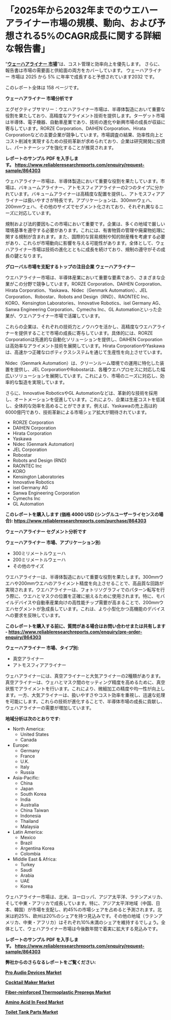 <p><h1>「2025年から2032年までのウエハーアライナー市場の規模、動向、および予想される5%のCAGR成長に関する詳細な報告書」</h1></p><p>&ldquo;<strong><a href="https://www.reliableresearchreports.com/wafer-aligner-r864303?utm_campaign=107&utm_medium=9&utm_source=Github&utm_content=ia&utm_term=16032025&utm_id=wafer-aligner">ウェーハアライナー 市場</a></strong>&rdquo;は、コスト管理と効率向上を優先します。 さらに、報告書は市場の需要面と供給面の両方をカバーしています。 ウェーハアライナー 市場は 2025 から 5% に年率で成長すると予想されています2032 です。</p>
<p>このレポート全体は 158 ページです。</p>
<p><strong>ウェーハアライナー 市場分析です</strong></p>
<p><p>エグゼクティブサマリー：ウエハアライナー市場は、半導体製造において重要な役割を果たしており、高精度なアライメント技術を提供します。ターゲット市場は半導体、電子機器、自動車産業であり、技術の進化や新興市場の成長が収益に寄与しています。RORZE Corporation、DAIHEN Corporation、Hirata Corporationなどの主要企業が競争しています。市場調査の結果、効率性向上とコスト削減を実現するための技術革新が求められており、企業は研究開発に投資し、パートナーシップを強化することが推奨されます。</p></p>
<p><strong>レポートのサンプル PDF を入手します。&nbsp;<a href="https://www.reliableresearchreports.com/enquiry/request-sample/864303?utm_campaign=107&utm_medium=9&utm_source=Github&utm_content=ia&utm_term=16032025&utm_id=wafer-aligner">https://www.reliableresearchreports.com/enquiry/request-sample/864303</a></strong></p>
<p><p>ウェハアライナー市場は、半導体製造において重要な役割を果たしています。市場は、バキュームアライナー、アトモスフィアアライナーの2つのタイプに分かれています。バキュームアライナーは高精度な配置を提供し、アトモスフィアアライナーは扱いやすさが特長です。アプリケーションは、300mmウェハ、200mmウェハ、その他のサイズでセグメント化されており、それぞれ異なるニーズに対応しています。</p><p>規制および法的要因もこの市場において重要です。企業は、多くの地域で厳しい環境基準を遵守する必要があります。これには、有害物質の管理や廃棄物処理に関する規制が含まれます。また、国際的な貿易規制や知的財産権を考慮する必要があり、これらが市場動向に影響を与える可能性があります。全体として、ウェハアライナー市場は技術の進化とともに成長を続けており、規制の遵守がその成長の鍵となります。</p></p>
<p><strong>グローバル市場を支配するトップの注目企業 ウェーハアライナー</strong></p>
<p><p>ウエハアライナー市場は、半導体産業において重要な要素であり、さまざまな企業がこの分野で競争しています。RORZE Corporation、DAIHEN Corporation、Hirata Corporation、Yaskawa、Nidec（Genmark Automation）、JEL Corporation、Robostar、Robots and Design（RND）、RAONTEC Inc、KORO、Kensington Laboratories、Innovative Robotics、isel Germany AG、Sanwa Engineering Corporation、Cymechs Inc、GL Automationといった企業が、ウエハアライナー市場で活躍しています。</p><p>これらの企業は、それぞれの技術力とノウハウを活かし、高精度なウエハアライナーを提供することで市場の成長に寄与しています。具体的には、RORZE Corporationは先進的な自動化ソリューションを提供し、DAIHEN Corporationは高効率なアライメント技術を展開しています。Hirata CorporationやYaskawaは、高速かつ正確なロボティクスシステムを通じて生産性を向上させています。</p><p>Nidec（Genmark Automation）は、クリーンルーム環境での運用に特化した装置を提供し、JEL CorporationやRobostarは、各種ウエハプロセスに対応した幅広いソリューションを展開しています。これにより、市場のニーズに対応し、効率的な製造を実現しています。</p><p>さらに、Innovative RoboticsやGL Automationなどは、革新的な技術を採用し、オートメーションを促進しています。これにより、企業は生産コストを低減し、全体的な効率を高めることができます。例えば、Yaskawaの売上高は約6000億円であり、技術革新による市場シェア拡大が期待されています。</p></p>
<p><ul><li>RORZE Corporation</li><li>DAIHEN Corporation</li><li>Hirata Corporation</li><li>Yaskawa</li><li>Nidec (Genmark Automation)</li><li>JEL Corporation</li><li>Robostar</li><li>Robots and Design (RND)</li><li>RAONTEC Inc</li><li>KORO</li><li>Kensington Laboratories</li><li>Innovative Robotics</li><li>isel Germany AG</li><li>Sanwa Engineering Corporation</li><li>Cymechs Inc</li><li>GL Automation</li></ul></p>
<p><strong>このレポートを購入します (価格 4000 USD (シングルユーザーライセンスの場合):&nbsp;<a href="https://www.reliableresearchreports.com/purchase/864303?utm_campaign=107&utm_medium=9&utm_source=Github&utm_content=ia&utm_term=16032025&utm_id=wafer-aligner">https://www.reliableresearchreports.com/purchase/864303</a></strong></p>
<p><strong>ウェーハアライナー セグメント分析です</strong></p>
<p><strong>ウェーハアライナー 市場、アプリケーション別:</strong></p>
<p><ul><li>300ミリメートルウェーハ</li><li>200ミリメートルウェーハ</li><li>その他のサイズ</li></ul></p>
<p><p>ウエハアライナーは、半導体製造において重要な役割を果たします。300mmウエハや200mmウエハのアライメント精度を向上させることで、高品質な回路が実現されます。ウエハアライナーは、フォトリソグラフィでのパターン転写を行う際に、ウエハとマスクの位置を正確に揃えるために使用されます。特に、モバイルデバイスや自動車産業向けの高性能チップ需要が高まることで、200mmウエハセグメントが急成長しています。これは、より小型化かつ高機能のデバイスへの要求を反映しています。</p></p>
<p><strong>このレポートを購入する前に、質問がある場合はお問い合わせまたは共有します - <a href="https://www.reliableresearchreports.com/enquiry/pre-order-enquiry/864303?utm_campaign=107&utm_medium=9&utm_source=Github&utm_content=ia&utm_term=16032025&utm_id=wafer-aligner">https://www.reliableresearchreports.com/enquiry/pre-order-enquiry/864303</a></strong></p>
<p><strong>ウェーハアライナー 市場、タイプ別:</strong></p>
<p><ul><li>真空アライナー</li><li>アトモスフィアアライナー</li></ul></p>
<p><p>ウェハアライナーには、真空アライナーと大気アライナーの2種類があります。真空アライナーは、ウェハとマスク間のセッティング精度を高めるために、真空状態でアライメントを行います。これにより、微細加工の精度や均一性が向上します。一方、大気アライナーは、扱いやすさやコスト効率を重視し、迅速な処理を可能にします。これらの技術が進化することで、半導体市場の成長に貢献し、ウェハアライナーの需要が増加しています。</p></p>
<p><strong>地域分析は次のとおりです:</strong></p>
<p><ul>
    <li>
        North America:
        <ul>
            <li>United States</li>
            <li>Canada</li>
        </ul>
    </li>
    <li>
        Europe:
        <ul>
            <li>Germany</li>
            <li>France</li>
            <li>U.K.</li>
            <li>Italy</li>
            <li>Russia</li>
        </ul>
    </li>
    <li>
        Asia-Pacific:
        <ul>
            <li>China</li>
            <li>Japan</li>
            <li>South Korea</li>
            <li>India</li>
            <li>Australia</li>
            <li>China Taiwan</li>
            <li>Indonesia</li>
            <li>Thailand</li>
            <li>Malaysia</li>
        </ul>
    </li>
    <li>
        Latin America:
        <ul>
            <li>Mexico</li>
            <li>Brazil</li>
            <li>Argentina Korea</li>
            <li>Colombia</li>
        </ul>
    </li>
    <li>
        Middle East & Africa:
        <ul>
            <li>Turkey</li>
            <li>Saudi</li>
            <li>Arabia</li>
            <li>UAE</li>
            <li>Korea</li>
        </ul>
    </li>
    </ul></p>
<p><p>ウェハアライナー市場は、北米、ヨーロッパ、アジア太平洋、ラテンアメリカ、そして中東・アフリカで成長しています。特に、アジア太平洋地域（中国、日本、韓国）が市場を支配し、約45%の市場シェアを占めると予測されます。北米は約25%、欧州は20%のシェアを持つ見込みです。その他の地域（ラテンアメリカ、中東・アフリカ）はそれぞれ10%未満のシェアを維持するでしょう。全体として、ウェハアライナー市場は今後数年間で着実に拡大する見込みです。</p></p>
<p><strong>レポートのサンプル PDF を入手します。&nbsp;<a href="https://www.reliableresearchreports.com/enquiry/request-sample/864303?utm_campaign=107&utm_medium=9&utm_source=Github&utm_content=ia&utm_term=16032025&utm_id=wafer-aligner">https://www.reliableresearchreports.com/enquiry/request-sample/864303</a></strong></p>
<p><strong></strong></p>
<p><strong></strong></p>
<p><strong></strong></p>
<p><strong></strong></p>
<p><strong>弊社からのさらなるレポートをご覧ください:</strong></p>
<p><strong><p><a href="https://github.com/moratronak3q/Market-Research-Report-List-1/blob/main/pro-audio-devices-market.md?utm_campaign=107&utm_medium=9&utm_source=Github&utm_content=ia&utm_term=16032025&utm_id=wafer-aligner">Pro Audio Devices Market</a></p><p><a href="https://github.com/zakkistuey/Market-Research-Report-List-1/blob/main/cocktail-maker-market.md?utm_campaign=107&utm_medium=9&utm_source=Github&utm_content=ia&utm_term=16032025&utm_id=wafer-aligner">Cocktail Maker Market</a></p><p><a href="https://github.com/jugutstam/Market-Research-Report-List-1/blob/main/fiber-reinforced-thermoplastic-prepregs-market.md?utm_campaign=107&utm_medium=9&utm_source=Github&utm_content=ia&utm_term=16032025&utm_id=wafer-aligner">Fiber-reinforced Thermoplastic Prepregs Market</a></p><p><a href="https://github.com/reahmmunises/Market-Research-Report-List-1/blob/main/amino-acid-in-feed-market.md?utm_campaign=107&utm_medium=9&utm_source=Github&utm_content=ia&utm_term=16032025&utm_id=wafer-aligner">Amino Acid In Feed Market</a></p><p><a href="https://github.com/pilukypalis/Market-Research-Report-List-1/blob/main/toilet-tank-parts-market.md?utm_campaign=107&utm_medium=9&utm_source=Github&utm_content=ia&utm_term=16032025&utm_id=wafer-aligner">Toilet Tank Parts Market</a></p></strong></p>